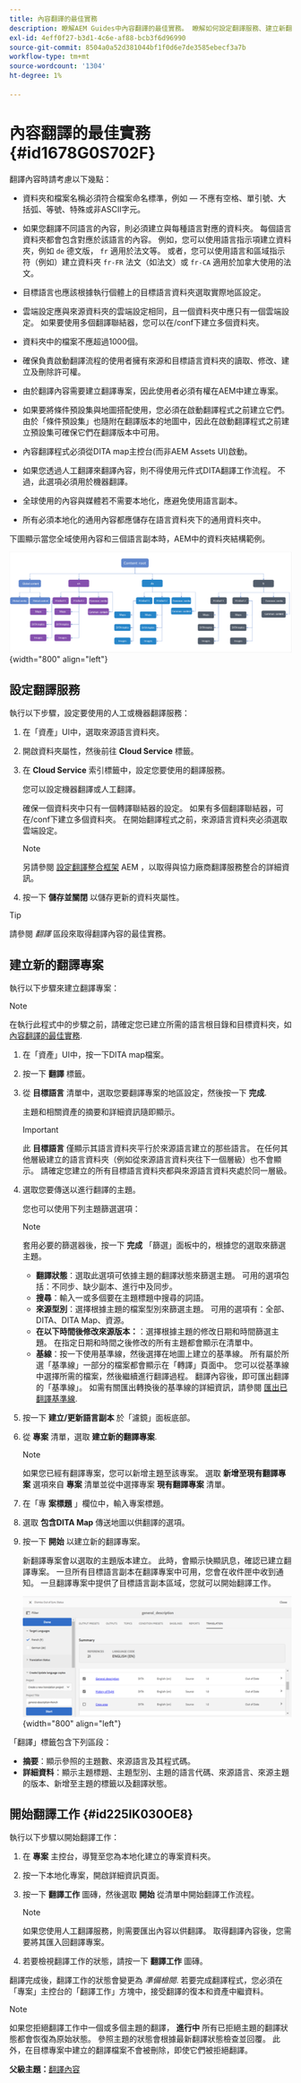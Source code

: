 ```yaml
---
title: 內容翻譯的最佳實務
description: 瞭解AEM Guides中內容翻譯的最佳實務。 瞭解如何設定翻譯服務、建立新翻譯專案及啟動翻譯工作。
exl-id: 4eff0f27-b3d1-4c6e-af88-bcb3f6d96990
source-git-commit: 8504a0a52d381044bf1f0d6e7de3585ebecf3a7b
workflow-type: tm+mt
source-wordcount: '1304'
ht-degree: 1%

---
```


# 內容翻譯的最佳實務 {#id1678G0S702F}

翻譯內容時請考慮以下幾點：

- 資料夾和檔案名稱必須符合檔案命名標準，例如 — 不應有空格、單引號、大括弧、等號、特殊或非ASCII字元。

- 如果您翻譯不同語言的內容，則必須建立與每種語言對應的資料夾。 每個語言資料夾都會包含對應於該語言的內容。 例如，您可以使用語言指示項建立資料夾，例如 `de` 德文版， `fr` 適用於法文等。 或者，您可以使用語言和區域指示符（例如）建立資料夾 `fr-FR` 法文（如法文）或 `fr-CA` 適用於加拿大使用的法文。
- 目標語言也應該根據執行個體上的目標語言資料夾選取實際地區設定。
- 雲端設定應與來源資料夾的雲端設定相同，且一個資料夾中應只有一個雲端設定。 如果要使用多個翻譯聯結器，您可以在/conf下建立多個資料夾。
- 資料夾中的檔案不應超過1000個。
- 確保負責啟動翻譯流程的使用者擁有來源和目標語言資料夾的讀取、修改、建立及刪除許可權。
- 由於翻譯內容需要建立翻譯專案，因此使用者必須有權在AEM中建立專案。
- 如果要將條件預設集與地圖搭配使用，您必須在啟動翻譯程式之前建立它們。 由於「條件預設集」也隨附在翻譯版本的地圖中，因此在啟動翻譯程式之前建立預設集可確保它們在翻譯版本中可用。
- 內容翻譯程式必須從DITA map主控台(而非AEM Assets UI)啟動。
- 如果您透過人工翻譯來翻譯內容，則不得使用元件式DITA翻譯工作流程。 不過，此選項必須用於機器翻譯。
- 全球使用的內容與媒體若不需要本地化，應避免使用語言副本。
- 所有必須本地化的通用內容都應儲存在語言資料夾下的通用資料夾中。

下圖顯示當您全域使用內容和三個語言副本時，AEM中的資料夾結構範例。

![](images/aem-directory_structure.png){width="800" align="left"}

## 設定翻譯服務

執行以下步驟，設定要使用的人工或機器翻譯服務：

1. 在「資產」UI中，選取來源語言資料夾。

1. 開啟資料夾屬性，然後前往 **Cloud Service** 標籤。

1. 在 **Cloud Service** 索引標籤中，設定您要使用的翻譯服務。

   您可以設定機器翻譯或人工翻譯。

   確保一個資料夾中只有一個轉譯聯結器的設定。 如果有多個翻譯聯結器，可在/conf下建立多個資料夾。 在開始翻譯程式之前，來源語言資料夾必須選取雲端設定。

   >[!NOTE]
   >
   > 另請參閱 [設定翻譯整合框架](https://experienceleague.adobe.com/docs/experience-manager-cloud-service/sites/administering/reusing-content/translation/integration-framework.html?lang=en) AEM ，以取得與協力廠商翻譯服務整合的詳細資訊。

1. 按一下 **儲存並關閉** 以儲存更新的資料夾屬性。


>[!TIP]
>
> 請參閱 *翻譯* 區段來取得翻譯內容的最佳實務。

## 建立新的翻譯專案

執行以下步驟來建立翻譯專案：

>[!NOTE]
>
> 在執行此程式中的步驟之前，請確定您已建立所需的語言根目錄和目標資料夾，如 [內容翻譯的最佳實務](#id1678G0S702F).

1. 在「資產」UI中，按一下DITA map檔案。

1. 按一下 **翻譯** 標籤。

1. 從 **目標語言** 清單中，選取您要翻譯專案的地區設定，然後按一下 **完成**.

   主題和相關資產的摘要和詳細資訊隨即顯示。

   >[!IMPORTANT]
   >
   > 此 **目標語言** 僅顯示其語言資料夾平行於來源語言建立的那些語言。 在任何其他層級建立的語言資料夾（例如從來源語言資料夾往下一個層級）也不會顯示。 請確定您建立的所有目標語言資料夾都與來源語言資料夾處於同一層級。

1. 選取您要傳送以進行翻譯的主題。

   您也可以使用下列主題篩選選項：

   >[!NOTE]
   >
   > 套用必要的篩選器後，按一下 **完成** 「篩選」面板中的，根據您的選取來篩選主題。

   - **翻譯狀態**：選取此選項可依據主題的翻譯狀態來篩選主題。 可用的選項包括：不同步、缺少副本、進行中及同步。
   - **搜尋**：輸入一或多個要在主題標題中搜尋的詞語。
   - **來源型別**：選擇根據主題的檔案型別來篩選主題。 可用的選項有：全部、DITA、DITA Map、資源。
   - **在以下時間後修改來源版本：**：選擇根據主題的修改日期和時間篩選主題。 在指定日期和時間之後修改的所有主題都會顯示在清單中。
   - **基線**：按一下使用基準線，然後選擇在地圖上建立的基準線。 所有屬於所選「基準線」一部分的檔案都會顯示在「轉譯」頁面中。 您可以從基準線中選擇所需的檔案，然後繼續進行翻譯過程。 翻譯內容後，即可匯出翻譯的「基準線」。 如需有關匯出轉換後的基準線的詳細資訊，請參閱 [匯出已翻譯基準線](generate-output-use-baseline-for-publishing.md#id196SE600GHS).
1. 按一下 **建立/更新語言副本** 於「濾鏡」面板底部。

1. 從 **專案** 清單，選取 **建立新的翻譯專案**.

   >[!NOTE]
   >
   > 如果您已經有翻譯專案，您可以新增主題至該專案。 選取 **新增至現有翻譯專案** 選項來自 **專案** 清單並從中選擇專案 **現有翻譯專案** 清單。

1. 在「專 **案標題** 」欄位中，輸入專案標題。

1. 選取 **包含DITA Map** 傳送地圖以供翻譯的選項。
1. 按一下 **開始** 以建立新的翻譯專案。

   新翻譯專案會以選取的主題版本建立。 此時，會顯示快顯訊息，確認已建立翻譯專案。 一旦所有目標語言副本在翻譯專案中可用，您會在收件匣中收到通知。 一旦翻譯專案中提供了目標語言副本區域，您就可以開始翻譯工作。

   ![](images/status-translation-uuid.png){width="800" align="left"}


「翻譯」標籤包含下列區段：

- **摘要**：顯示參照的主題數、來源語言及其程式碼。
- **詳細資料**：顯示主題標題、主題型別、主題的語言代碼、來源語言、來源主題的版本、新增至主題的標籤以及翻譯狀態。




## 開始翻譯工作 {#id225IK030OE8}

執行以下步驟以開始翻譯工作：

1. 在 **專案** 主控台，導覽至您為本地化建立的專案資料夾。

1. 按一下本地化專案，開啟詳細資訊頁面。

1. 按一下 **翻譯工作** 圖磚，然後選取 **開始** 從清單中開始翻譯工作流程。

   >[!NOTE]
   >
   > 如果您使用人工翻譯服務，則需要匯出內容以供翻譯。 取得翻譯內容後，您需要將其匯入回翻譯專案。

1. 若要檢視翻譯工作的狀態，請按一下 **翻譯工作** 圖磚。


翻譯完成後，翻譯工作的狀態會變更為 *準備檢閱*. 若要完成翻譯程式，您必須在「專案」主控台的「翻譯工作」方塊中，接受翻譯的復本和資產中繼資料。

>[!NOTE]
>
> 如果您拒絕翻譯工作中一個或多個主題的翻譯， **進行中** 所有已拒絕主題的翻譯狀態都會恢復為原始狀態。 參照主題的狀態會根據最新翻譯狀態檢查並回覆。 此外，在目標專案中建立的翻譯檔案不會被刪除，即使它們被拒絕翻譯。

**父級主題：**[&#x200B;翻譯內容](translation.md)
